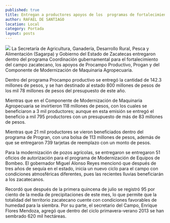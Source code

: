 ```yaml
---
published: true
title: Entregan a productores apoyos de los  programas de fortalecimiento agrícola
author: RAFAEL DE SANTIAGO
location: Local
category: Portada
layout: posts
---
```


![](http://i.imgur.com/CKec4lRm.jpg)
La Secretaría de Agricultura, Ganadería, Desarrollo Rural, Pesca y Alimentación (Sagarpa) y Gobierno del Estado de Zacatecas entregaron dentro del programa Coordinación gubernamental para el fortalecimiento del campo zacatecano, los apoyos de Procampo Productivo, Progan y del Componente de Modernización de Maquinaria Agropecuaria.

Dentro del programa Procampo productivo se entregó la cantidad de 142.3 millones de pesos, y se han destinado al estado 800 millones de pesos de los mil 78 millones de pesos del presupuesto de este año.

Mientras que en el Componente de Modernización de Maquinaria Agropecuaria se invirtieron 118 millones de pesos, con los cuales se beneficiaron a 3 mil productores; aunque en esta emisión se entregó el beneficio a mil 795 productores con un presupuesto de más de 83 millones de pesos.

Mientras que 21 mil productores se vieron beneficiados dentro del programa de Progran, con una bolsa de 113 millones de pesos, además de que se entregaron 739 tarjetas de reemplazo con un monto de pesos.

Para la modernización de pozos agrícolas, se entregaron se entregaron 51 oficios de autorización para el programa de Modernización de Equipos de Bombeo.
El gobernador Miguel Alonso Reyes mencionó que después de tres años de sequía en el estado, inicia un nuevo ciclo para el campo con condiciones atmosféricas diferentes, pues las recientes lluvias beneficiarán a los zacatecanos.

Recordó que después de la primera quincena de julio se registró 95 por ciento de la media de precipitaciones de este mes, lo que permite que la totalidad del territorio zacatecano cuente con condiciones favorables de humedad para la siembra.
Por su parte, el secretario del Campo, Enrique Flores Mendoza, agregó que dentro del ciclo primavera-verano 2013 se han sembrado 620 mil hectáreas.
